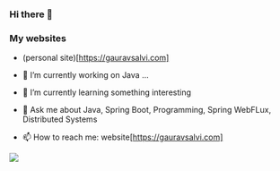 ### Hi there 👋

### My websites
- (personal site)[https://gauravsalvi.com]

- 🔭 I’m currently working on Java ...
- 🌱 I’m currently learning something interesting
- 💬 Ask me about Java, Spring Boot, Programming, Spring WebFLux, Distributed Systems
- 📫 How to reach me: website[https://gauravsalvi.com]


![](https://komarev.com/ghpvc/?username=goro-7)
